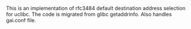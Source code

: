 This is an implementation of rfc3484 default destination address selection for uclibc. The code is migrated from glibc getaddrinfo.
Also handles gai.conf file.
